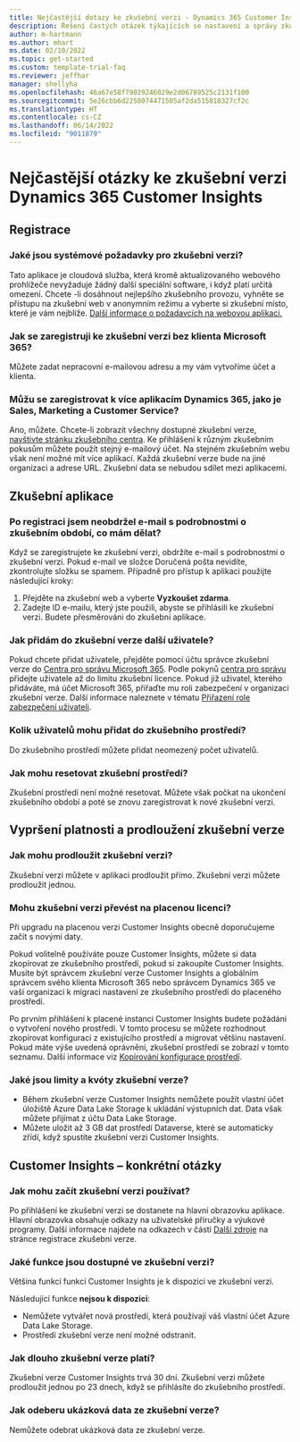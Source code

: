 ```yaml
---
title: Nejčastější dotazy ke zkušební verzi - Dynamics 365 Customer Insights
description: Řešení častých otázek týkajících se nastavení a správy zkušební verze Customer Insights. Přečtěte si, jak vyřešit problémy s platformou a aplikacemi.
author: m-hartmann
ms.author: mhart
ms.date: 02/10/2022
ms.topic: get-started
ms.custom: template-trial-faq
ms.reviewer: jeffhar
manager: shellyha
ms.openlocfilehash: 46a67e58f79029246029e2d06789525c2131f100
ms.sourcegitcommit: 5e26cbb6d2258074471505af2da515818327cf2c
ms.translationtype: HT
ms.contentlocale: cs-CZ
ms.lasthandoff: 06/14/2022
ms.locfileid: "9011879"
---
```

# <a name="dynamics-365-customer-insights-trial-faq"></a>Nejčastější otázky ke zkušební verzi Dynamics 365 Customer Insights

## <a name="sign-up"></a>Registrace

### <a name="what-are-the-system-requirements-for-the-trial"></a>Jaké jsou systémové požadavky pro zkušební verzi?

Tato aplikace je cloudová služba, která kromě aktualizovaného webového prohlížeče nevyžaduje žádný další speciální software, i když platí určitá omezení. Chcete -li dosáhnout nejlepšího zkušebního provozu, vyhněte se přístupu na zkušební web v anonymním režimu a vyberte si zkušební místo, které je vám nejblíže. [Další informace o požadavcích na webovou aplikaci.](/power-platform/admin/web-application-requirements)

### <a name="how-do-i-sign-up-for-the-trial-without-a-microsoft-365-tenant"></a>Jak se zaregistruji ke zkušební verzi bez klienta Microsoft 365?

Můžete zadat nepracovní e-mailovou adresu a my vám vytvoříme účet a klienta.

### <a name="can-i-sign-up-for-multiple-dynamics-365-apps-such-as-sales-marketing-and-customer-service"></a>Můžu se zaregistrovat k více aplikacím Dynamics 365, jako je Sales, Marketing a Customer Service?

Ano, můžete. Chcete-li zobrazit všechny dostupné zkušební verze, [navštivte stránku zkušebního centra](https://dynamics.microsoft.com/dynamics-365-free-trial). Ke přihlášení k různým zkušebním pokusům můžete použít stejný e-mailový účet. Na stejném zkušebním webu však není možné mít více aplikací. Každá zkušební verze bude na jiné organizaci a adrese URL. Zkušební data se nebudou sdílet mezi aplikacemi.

## <a name="trial-app"></a>Zkušební aplikace

### <a name="i-didnt-receive-the-trial-details-email-after-signing-up-what-should-i-do"></a>Po registraci jsem neobdržel e-mail s podrobnostmi o zkušebním období, co mám dělat?

Když se zaregistrujete ke zkušební verzi, obdržíte e-mail s podrobnostmi o zkušební verzi. Pokud e-mail ve složce Doručená pošta nevidíte, zkontrolujte složku se spamem. Případně pro přístup k aplikaci použijte následující kroky:

1. Přejděte na zkušební web a vyberte **Vyzkoušet zdarma**.
1. Zadejte ID e-mailu, který jste použili, abyste se přihlásili ke zkušební verzi. Budete přesměrováni do zkušební aplikace.

### <a name="how-do-i-add-more-users-to-a-trial"></a>Jak přidám do zkušební verze další uživatele?

Pokud chcete přidat uživatele, přejděte pomocí účtu správce zkušební verze do [Centra pro správu Microsoft 365](https://admin.microsoft.com). Podle pokynů [centra pro správu](/microsoft-365/admin/add-users/add-users) přidejte uživatele až do limitu zkušební licence. Pokud již uživatel, kterého přidáváte, má účet Microsoft 365, přiřaďte mu roli zabezpečení v organizaci zkušební verze. Další informace naleznete v tématu [Přiřazení role zabezpečení uživateli](/power-platform/admin/create-users-assign-online-security-roles#assign-a-security-role-to-a-user).

### <a name="how-many-users-can-i-add-to-my-trial-environment"></a>Kolik uživatelů mohu přidat do zkušebního prostředí?

Do zkušebního prostředí můžete přidat neomezený počet uživatelů.

### <a name="how-do-i-reset-the-trial-environment"></a>Jak mohu resetovat zkušební prostředí?

Zkušební prostředí není možné resetovat. Můžete však počkat na ukončení zkušebního období a poté se znovu zaregistrovat k nové zkušební verzi.

## <a name="trial-expiration-and-extension"></a>Vypršení platnosti a prodloužení zkušební verze

### <a name="how-do-i-extend-the-trial"></a>Jak mohu prodloužit zkušební verzi?

Zkušební verzi můžete v aplikaci prodloužit přímo. Zkušební verzi můžete prodloužit jednou.

### <a name="can-i-convert-the-trial-to-a-paid-license"></a>Mohu zkušební verzi převést na placenou licenci?

Při upgradu na placenou verzi Customer Insights obecně doporučujeme začít s novými daty. 

Pokud volitelně používáte pouze Customer Insights, můžete si data zkopírovat ze zkušebního prostředí, pokud si zakoupíte Customer Insights. Musíte být správcem zkušební verze Customer Insights a globálním správcem svého klienta Microsoft 365 nebo správcem Dynamics 365 ve vaší organizaci k migraci nastavení ze zkušebního prostředí do placeného prostředí.

Po prvním přihlášení k placené instanci Customer Insights budete požádáni o vytvoření nového prostředí. V tomto procesu se můžete rozhodnout zkopírovat konfiguraci z existujícího prostředí a migrovat většinu nastavení. Pokud máte výše uvedená oprávnění, zkušební prostředí se zobrazí v tomto seznamu. Další informace viz [Kopírování konfigurace prostředí](create-environment.md#copy-the-environment-configuration).

### <a name="what-are-the-trial-limits-and-quotas"></a>Jaké jsou limity a kvóty zkušební verze?

- Během zkušební verze Customer Insights nemůžete použít vlastní účet úložiště Azure Data Lake Storage k ukládání výstupních dat. Data však můžete přijímat z účtu Data Lake Storage.
- Můžete uložit až 3 GB dat prostředí Dataverse, které se automaticky zřídí, když spustíte zkušební verzi Customer Insights.

## <a name="customer-insights-specific-questions"></a>Customer Insights – konkrétní otázky

### <a name="how-do-i-start-using-the-trial"></a>Jak mohu začít zkušební verzi používat?

Po přihlášení ke zkušební verzi se dostanete na hlavní obrazovku aplikace. Hlavní obrazovka obsahuje odkazy na uživatelské příručky a výukové programy. Další informace najdete na odkazech v části [Další zdroje](trial-signup.md#additional-resources) na stránce registrace zkušební verze.

### <a name="what-features-are-available-in-the-trial"></a>Jaké funkce jsou dostupné ve zkušební verzi?

Většina funkcí funkcí Customer Insights je k dispozici ve zkušební verzi.

Následující funkce **nejsou k dispozici**:

- Nemůžete vytvářet nová prostředí, která používají váš vlastní účet Azure Data Lake Storage.
- Prostředí zkušební verze není možné odstranit.

### <a name="how-long-does-the-trial-last"></a>Jak dlouho zkušební verze platí?

Zkušební verze Customer Insights trvá 30 dní. Zkušební verzi můžete prodloužit jednou po 23 dnech, když se přihlásíte do zkušebního prostředí.

### <a name="how-do-i-remove-sample-data-from-the-trial"></a>Jak odeberu ukázková data ze zkušební verze?

Nemůžete odebrat ukázková data ze zkušební verze.
